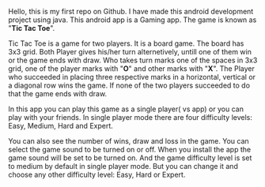 Hello, this is my first repo on Github. I have made this android development project using java. This android app is a Gaming app. The game is known
as "**Tic Tac Toe**".

  Tic Tac Toe is a game for two players. It is a board game. The board has 3x3 grid. Both Player gives his/her turn alternetively, untill one of them win
or the game ends with draw. Who takes turn marks one of the spaces in 3x3 grid, one of the player marks with "**O**" and other marks with "**X**".  The
Player who succeeded in placing three respective marks in a horizontal, vertical or a diagonal row wins the game. If none of the two players succeeded to 
do that the game ends with draw.

  In this app you can play this game as a single player( vs app) or you can play with your friends. In single player mode there are four difficulty levels:
Easy, Medium, Hard and Expert. 

  You can also see the number of wins, draw and loss in the game. You can select the game sound to be turned on or off. When you install the app the game 
sound will be set to be turned on. And the game difficulty level is set to medium by default in single player mode. But you can change it and choose any
other difficulty level: Easy, Hard or Expert.
